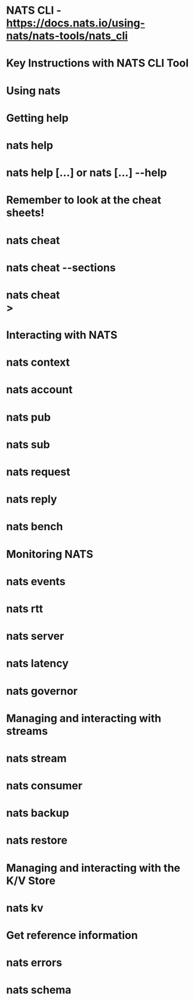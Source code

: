 # NATS CLI - https://docs.nats.io/using-nats/nats-tools/nats_cli

# Key Instructions with NATS CLI Tool

# Using nats

# Getting help
  # nats help
  # nats help [<command>...] or nats [<command>...] --help

# Remember to look at the cheat sheets!
  # nats cheat
  # nats cheat --sections
  # nats cheat <section>>

# Interacting with NATS
  # nats context
  # nats account
  # nats pub
  # nats sub
  # nats request
  # nats reply
  # nats bench

# Monitoring NATS
  # nats events
  # nats rtt
  # nats server
  # nats latency
  # nats governor

# Managing and interacting with streams
  # nats stream
  # nats consumer
  # nats backup
  # nats restore

# Managing and interacting with the K/V Store
  # nats kv

# Get reference information
  # nats errors
  # nats schema
